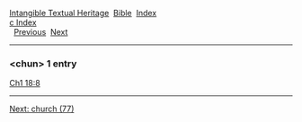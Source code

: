 [Intangible Textual Heritage](../../index)  [Bible](../index) 
[Index](index)   
[c Index](_c_)  
  [Previous](c02179)  [Next](c02181) 

------------------------------------------------------------------------

### &lt;chun&gt; 1 entry

[Ch1 18:8](../kjv/ch1018.htm#008)  

------------------------------------------------------------------------

[Next: church (77)](c02181)
